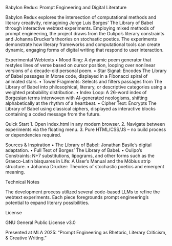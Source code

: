 Babylon Redux: Prompt Engineering and Digital Literature

Babylon Redux explores the intersection of computational methods and literary creativity, reimagining Jorge Luis Borges’ The Library of Babel through interactive webtext experiments. Employing mixed methods of prompt engineering, the project draws from the Oulipo’s literary constraints and Johanna Drucker’s theories on stochastic poetics. The experiments demonstrate how literary frameworks and computational tools can create dynamic, engaging forms of digital writing that respond to user interaction.

Experimental Webtexts
	•	Mood Ring: A dynamic poem generator that restyles lines of verse based on cursor position, looping over nonlinear versions of a decade-old personal poem.
	•	Star Signal: Encodes The Library of Babel passages in Morse code, displayed in a Fibonacci spiral of animated stars.
	•	Tower Fragments: Selects and filters passages from The Library of Babel into philosophical, literary, or descriptive categories using a weighted probability distribution.
	•	Index Loop: A 26-word index of Borgesian terms interwoven with AI-generated neologisms, shifting alphabetically at the rhythm of a heartbeat.
	•	Cipher Text: Encrypts The Library of Babel using classical ciphers, displayed as interactive blocks containing a coded message from the future.

Quick Start
	1.	Open index.html in any modern browser.
	2.	Navigate between experiments via the floating menu.
	3.	Pure HTML/CSS/JS – no build process or dependencies required.

Sources & Inspiration
	•	The Library of Babel: Jonathan Basile’s digital adaptation.
	•	Full Text of Borges’ The Library of Babel.
	•	Oulipo’s Constraints: N+7 substitutions, lipograms, and other forms such as the Graeco-Latin bisquares in Life: A User’s Manual and the Möbius strip structure.
	•	Johanna Drucker: Theories of stochastic poetics and emergent meaning.

Technical Notes

The development process utilized several code-based LLMs to refine the webtext experiments. Each piece foregrounds prompt engineering’s potential to expand literary possibilities.

License

GNU General Public License v3.0

Presented at MLA 2025: “Prompt Engineering as Rhetoric, Literary Criticism, & Creative Writing.”